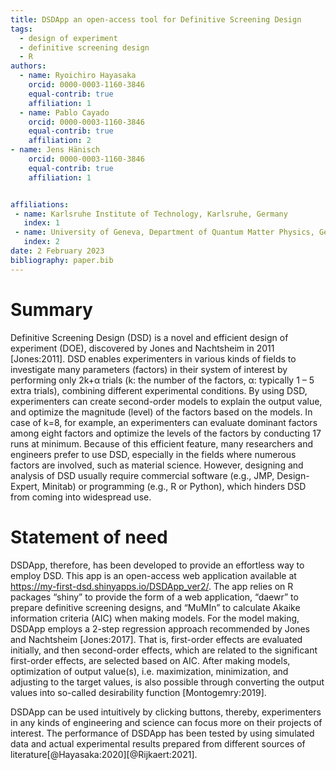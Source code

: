 ```yaml
---
title: DSDApp an open-access tool for Definitive Screening Design
tags:
  - design of experiment
  - definitive screening design
  - R
authors:
  - name: Ryoichiro Hayasaka
    orcid: 0000-0003-1160-3846
    equal-contrib: true
    affiliation: 1
  - name: Pablo Cayado
    orcid: 0000-0003-1160-3846
    equal-contrib: true
    affiliation: 2
- name: Jens Hänisch
    orcid: 0000-0003-1160-3846
    equal-contrib: true
    affiliation: 1


affiliations:
 - name: Karlsruhe Institute of Technology, Karlsruhe, Germany
   index: 1
 - name: University of Geneva, Department of Quantum Matter Physics, Geneva, Switzerland
   index: 2
date: 2 February 2023
bibliography: paper.bib
---
```


# Summary
Definitive Screening Design (DSD) is a novel and efficient design of experiment (DOE), discovered by Jones and Nachtsheim in 2011 [Jones:2011]. DSD enables experimenters in various kinds of fields to investigate many parameters (factors) in their system of interest by performing only 2k+α trials (k: the number of the factors, α: typically 1 – 5 extra trials), combining different experimental conditions. By using DSD, experimenters can create second-order models to explain the output value, and optimize the magnitude (level) of the factors based on the models. In case of k=8, for example, an experimenters can evaluate dominant factors among eight factors and optimize the levels of the factors by conducting 17 runs at minimum. Because of this efficient feature, many researchers and engineers prefer to use DSD, especially in the fields where numerous factors are involved, such as material science. However, designing and analysis of DSD usually require commercial software (e.g., JMP, Design-Expert, Minitab) or programming (e.g., R or Python), which hinders DSD from coming into widespread use.

# Statement of need
DSDApp, therefore, has been developed to provide an effortless way to employ DSD. This app is an open-access web application available at https://my-first-dsd.shinyapps.io/DSDApp_ver2/. The app relies on R packages “shiny” to provide the form of a web application, “daewr” to prepare definitive screening designs, and “MuMIn” to calculate Akaike information criteria (AIC) when making models. For the model making, DSDApp employs a 2-step regression approach recommended by Jones and Nachtsheim [Jones:2017]. That is, first-order effects are evaluated initially, and then second-order effects, which are related to the significant first-order effects, are selected based on AIC. After making models, optimization of output value(s), i.e. maximization, minimization, and adjusting to the target values, is also possible through converting the output values into so-called desirability function [Montogemry:2019].

DSDApp can be used intuitively by clicking buttons, thereby, experimenters in any kinds of engineering and science can focus more on their projects of interest. The performance of DSDApp has been tested by using simulated data and actual experimental results prepared from different sources of literature[@Hayasaka:2020][@Rijkaert:2021].
